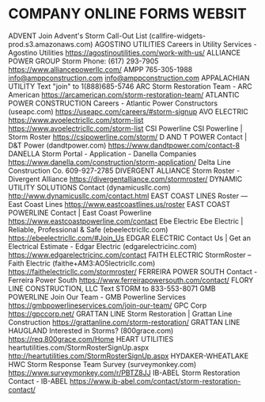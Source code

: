 # COMPANY ONLINE FORMS  WEBSIT

ADVENT   Join Advent's Storm Call-Out List (callfire-widgets-prod.s3.amazonaws.com)
AGOSTINO UTILITIES Careers in Utility Services - Agostino Utilities <https://agostinoutilities.com/work-with-us/>
ALLIANCE POWER GROUP Storm Phone: (617) 293-7905 <https://www.alliancepowerllc.com/>
AMPP  765-305-1988 <info@amppconstruction.com> <info@amppconstruction.com>
APPALACHIAN UTILITY  Text "join" to 1(888)685-5746
ARC Storm Restoration Team - ARC American <https://arcamerican.com/storm-restoration-team/>
ATLANTIC POWER CONSTRUCTION Careers - Atlantic Power Constructors (useapc.com) <https://useapc.com/careers/#storm-signup>
AVO ELECTRIC <https://www.avoelectricllc.com/storm-list> <https://www.avoelectricllc.com/storm-list>
CSI Powerline CSI Powerline | Storm Roster <https://csipowerline.com/storm/>
D AND T POWER Contact | D&T Power (dandtpower.com) <https://www.dandtpower.com/contact-8>
DANELLA Storm Portal - Application - Danella Companies <https://www.danella.com/construction/storm-application/>
Delta Line Construction Co. 609-927-2785
DIVERGENT ALLIANCE Storm Roster - Divergent Alliance <https://divergentalliance.com/stormroster/>
DYNAMIC UTILITY SOLUTIONS Contact (dynamicusllc.com) <http://www.dynamicusllc.com/contact.html>
EAST COAST LINES Roster — East Coast Lines <https://www.eastcoastlines.us/roster>
EAST COAST POWERLINE Contact | East Coast Powerline <https://www.eastcoastpowerline.com/contact>
Ebe Electric  Ebe Electric | Reliable, Professional & Safe (ebeelectricllc.com) <https://ebeelectricllc.com/#Join_Us>
EDGAR ELECTRIC Contact Us | Get an Electrical Estimate - Edgar Electric (edgarelectricinc.com) <https://www.edgarelectricinc.com/contact>
FAITH ELECTRIC StormRoster – Faith Electric (faithe+AM3:AO5lectricllc.com) <https://faithelectricllc.com/stormroster/>
FERREIRA POWER SOUTH Contact - Ferreira Power South <https://www.ferreirapowersouth.com/contact/>
FLORY LINE CONSTRUCTION, LLC Text STORM to 833-553-8071
GMB POWERLINE Join Our Team - GMB Powerline Services <https://gmbpowerlineservices.com/join-our-team/>
GPC Corp   <https://gpccorp.net/>
GRATTAN LINE Storm Restoration | Grattan Line Construction <https://grattanline.com/storm-restoration/>
GRATTAN LINE  
HAUGLAND Interested in Storms? (800grace.com) <https://req.800grace.com/Home>
HEART UTILITIES heartutilities.com/StormRosterSignUp.aspx <http://heartutilities.com/StormRosterSignUp.aspx>
HYDAKER-WHEATLAKE HWC Storm Response Team Survey (surveymonkey.com) <https://www.surveymonkey.com/r/PBTZ8JJ>
IB-ABEL Storm Restoration Contact - IB-ABEL <https://www.ib-abel.com/contact/storm-restoration-contact/>
